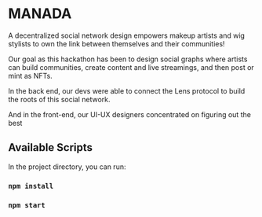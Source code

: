 # MANADA

A decentralized social network design empowers makeup artists and wig stylists to own the link between themselves and their communities!

Our goal as this hackathon has been to design social graphs where artists can build communities, create content and live streamings, and then post or mint as NFTs.

In the back end, our devs were able to connect the Lens protocol to build the roots of this social network.

And in the front-end, our UI-UX designers concentrated on figuring out the best 

## Available Scripts

In the project directory, you can run:

### `npm install`

### `npm start`
